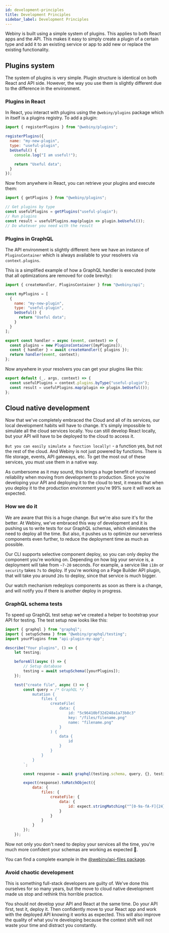```yaml
---
id: development-principles
title: Development Principles
sidebar_label: Development Principles
---
```


Webiny is built using a simple system of plugins. This applies to both React apps and the API.
This makes it easy to simply create a plugin of a certain type and add it to an existing service or app to add new or replace the existing functionality.

## Plugins system

The system of plugins is very simple. Plugin structure is identical on both React and API side. However, the way you use them is slightly different due to the difference in the environment.

### Plugins in React

In React, you interact with plugins using the `@webiny/plugins` package which in itself is a plugins registry. To add a plugin:

```js
import { registerPlugins } from "@webiny/plugins";

registerPlugins({
  name: "my-new-plugin",
  type: "useful-plugin",
  beUseful() {
    console.log("I am useful!");

    return "Useful data";
  }
});
```

Now from anywhere in React, you can retrieve your plugins and execute them:

```js
import { getPlugins } from "@webiny/plugins";

// Get plugins by type
const usefulPlugins = getPlugins("useful-plugin");
// Run plugins
const result = usefulPlugins.map(plugin => plugin.beUseful());
// Do whatever you need with the result
```

### Plugins in GraphQL

The API environment is slightly different: here we have an instance of `PluginsContainer` which is always available to your resolvers via `context.plugins`.

This is a simplified example of how a GraphQL handler is executed (note that all optimizations are removed for code brevity):

```js
import { createHandler, PluginsContainer } from "@webiny/api";

const myPlugins = [
  {
    name: "my-new-plugin",
    type: "useful-plugin",
    beUseful() {
      return "Useful data";
    }
  }
];

export const handler = async (event, context) => {
  const plugins = new PluginsContainer([myPlugins]);
  const { handler } = await createHandler({ plugins });
  return handler(event, context);
};
```

Now anywhere in your resolvers you can get your plugins like this:

```js
export default (_, args, context) => {
  const usefulPlugins = context.plugins.byType("useful-plugin");
  const result = usefulPlugins.map(plugin => plugin.beUseful());
};
```

## Cloud native development

Now that we've completely embraced the Cloud and all of its services, our local development habits will have to change. It's simply impossible to simulate all the cloud services locally. You can still develop React locally, but your API will have to be deployed to the cloud to access it.

`But you can easily simulate a function locally!` - a function yes, but not the rest of the cloud. And Webiny is not just powered by functions. There is file storage, events, API gateways, etc. To get the most out of these services, you must use them in a native way.

As cumbersome as it may sound, this brings a huge benefit of increased reliability when moving from development to production. Since you're developing your API and deploying it to the cloud to test, it means that when you deploy it to the production environment you're 99% sure it will work as expected.

### How we do it

We are aware that this is a huge change. But we're also sure it's for the better. At Webiny, we've embraced this way of development and it is pushing us to write tests for our GraphQL schemas, which eliminates the need to deploy all the time. But also, it pushes us to optimize our serverless components even further, to reduce the deployment time as much as possible.

Our CLI supports selective component deploy, so you can only deploy the component you're working on. Depending on how big your service is, a deployment will take from `~7-20` seconds. For example, a service like `i18n` or `security` takes `7s` to deploy. If you're working on a Page Builder API plugin, that will take you around `20s` to deploy, since that service is much bigger.

Our watch mechanism redeploys components as soon as there is a change, and will notify you if there is another deploy in progress.

### GraphQL schema tests

To speed up GraphQL test setup we've created a helper to bootstrap your API for testing. The test setup now looks like this:

```js
import { graphql } from "graphql";
import { setupSchema } from "@webiny/graphql/testing";
import yourPlugins from "api-plugin-my-app";

describe("Your plugins", () => {
    let testing;

    beforeAll(async () => {
        // Setup database
        testing = await setupSchema([yourPlugins]);
    });

    test("create file", async () => {
        const query = /* GraphQL */ `
            mutation {
                files {
                    createFile(
                        data: {
                            id: "5c96410bf32d248a1a73b8c3"
                            key: "/files/filename.png"
                            name: "filename.png"
                        }
                    ) {
                        data {
                            id
                        }
                    }
                }
            }
        `;

        const response = await graphql(testing.schema, query, {}, testing.context);

        expect(response).toMatchObject({
            data: {
                files: {
                    createFile: {
                        data: {
                            id: expect.stringMatching("^[0-9a-fA-F]{24}$")
                        }
                    }
                }
            }
        });
    });
```

Now not only you don't need to deploy your services all the time, you're much more confident your schemas are working as expected 🎉.

You can find a complete example in the [@webiny/api-files package](https://github.com/webiny/webiny-js/blob/release-4.x/packages/api-files/__tests__/graphql.test.js).

### Avoid chaotic development

This is something full-stack developers are guilty of. We've done this ourselves for so many years, but the move to cloud native development made us stop and rethink this horrible practice.

You should not develop your API and React at the same time. Do your API first, test it, deploy it. Then confidently move to your React app and work with the deployed API knowing it works as expected. This will also improve the quality of what you're developing because the context shift will not waste your time and distract you constantly.
